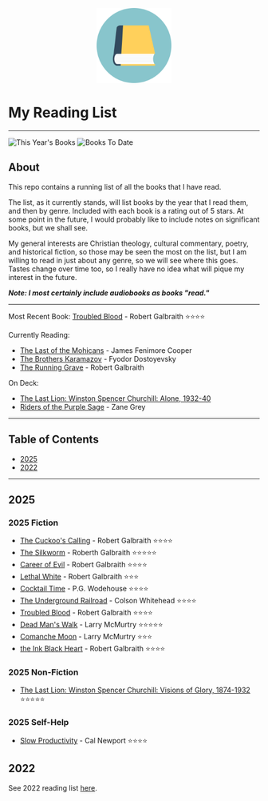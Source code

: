 <p align="center">
<img src="https://github.com/BallsyWalnuts/Reading-List/blob/6464db9c52925d6613aa8305de5c8f57ba380020/book-icon.png?raw=true" width="150" />
</p>

# My Reading List

---

![This Year's Books](https://img.shields.io/badge/Books%20This%20Year-9-success)
![Books To Date](https://img.shields.io/badge/Total%20Books%20To%20Date-36-blue)

## About

This repo contains a running list of all the books that I have read.

The list, as it currently stands, will list books by the year that I read them, and then by genre. Included with each book is a rating out of 5 stars. At some point in the future, I would probably like to include notes on significant books, but we shall see.

My general interests are Christian theology, cultural commentary, poetry, and historical fiction, so those may be seen the most on the list, but I am willing to read in just about any genre, so we will see where this goes. Tastes change over time too, so I really have no idea what will pique my interest in the future.

***Note: I most certainly include audiobooks as books "read."***

---

Most Recent Book: [Troubled Blood](https://www.goodreads.com/book/show/51807232-troubled-blood) - Robert Galbraith :star::star::star::star:

Currently Reading:

- [The Last of the Mohicans](https://www.goodreads.com/book/show/38296.The_Last_of_the_Mohicans) - James Fenimore Cooper
- [The Brothers Karamazov](https://www.goodreads.com/book/show/4934.The_Brothers_Karamazov) - Fyodor Dostoyevsky
- [The Running Grave](https://www.goodreads.com/book/show/139399948-the-running-grave) - Robert Galbraith

On Deck:

- [The Last Lion: Winston Spencer Churchill: Alone, 1932-40](https://www.goodreads.com/book/show/55751.The_Last_Lion)
- [Riders of the Purple Sage](https://www.goodreads.com/book/show/90160.Riders_of_the_Purple_Sage) - Zane Grey

---

## Table of Contents

- [2025](#2025)
- [2022](#2022)

---

## 2025

### 2025 Fiction

- [The Cuckoo's Calling](https://www.goodreads.com/book/show/16160797-the-cuckoo-s-calling) - Robert Galbraith :star::star::star::star:
- [The Silkworm](https://www.goodreads.com/book/show/18214414-the-silkworm) - Roberth Galbraith :star::star::star::star::star:
- [Career of Evil](https://www.goodreads.com/book/show/40611999-career-of-evil) - Robert Galbraith :star::star::star::star:
- [Lethal White](https://www.goodreads.com/book/show/42283287-lethal-white) - Robert Galbraith :star::star::star:
- [Cocktail Time](https://www.goodreads.com/book/show/16241186-cocktail-time) - P.G. Wodehouse :star::star::star::star:
- [The Underground Railroad](https://www.goodreads.com/book/show/30555488-the-underground-railroad) - Colson Whitehead :star::star::star::star:
- [Troubled Blood](https://www.goodreads.com/book/show/51807232-troubled-blood) - Robert Galbraith :star::star::star::star:
- [Dead Man's Walk](https://www.goodreads.com/book/show/54804.Dead_Man_s_Walk) - Larry McMurtry :star::star::star::star::star:
- [Comanche Moon](https://www.goodreads.com/book/show/54807.Comanche_Moon) - Larry McMurtry :star::star::star:
- [the Ink Black Heart](https://www.goodreads.com/book/show/60144955-the-ink-black-heart) - Robert Galbraith :star::star::star::star:

### 2025 Non-Fiction

- [The Last Lion: Winston Spencer Churchill: Visions of Glory, 1874-1932](https://www.goodreads.com/book/show/19809.The_Last_Lion) :star::star::star::star::star:

### 2025 Self-Help

- [Slow Productivity](https://www.goodreads.com/book/show/197773418-slow-productivity) - Cal Newport :star::star::star::star:

## 2022

See 2022 reading list [here](./Past%20Years/2022.md).
